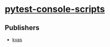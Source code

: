 # [pytest-console-scripts](https://pypi.org/project/pytest-console-scripts)



## Publishers
- [kvas](https://pypi.org/user/kvas)

